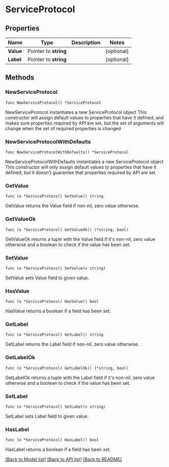 # ServiceProtocol

## Properties

Name | Type | Description | Notes
------------ | ------------- | ------------- | -------------
**Value** | Pointer to **string** |  | [optional] 
**Label** | Pointer to **string** |  | [optional] 

## Methods

### NewServiceProtocol

`func NewServiceProtocol() *ServiceProtocol`

NewServiceProtocol instantiates a new ServiceProtocol object
This constructor will assign default values to properties that have it defined,
and makes sure properties required by API are set, but the set of arguments
will change when the set of required properties is changed

### NewServiceProtocolWithDefaults

`func NewServiceProtocolWithDefaults() *ServiceProtocol`

NewServiceProtocolWithDefaults instantiates a new ServiceProtocol object
This constructor will only assign default values to properties that have it defined,
but it doesn't guarantee that properties required by API are set

### GetValue

`func (o *ServiceProtocol) GetValue() string`

GetValue returns the Value field if non-nil, zero value otherwise.

### GetValueOk

`func (o *ServiceProtocol) GetValueOk() (*string, bool)`

GetValueOk returns a tuple with the Value field if it's non-nil, zero value otherwise
and a boolean to check if the value has been set.

### SetValue

`func (o *ServiceProtocol) SetValue(v string)`

SetValue sets Value field to given value.

### HasValue

`func (o *ServiceProtocol) HasValue() bool`

HasValue returns a boolean if a field has been set.

### GetLabel

`func (o *ServiceProtocol) GetLabel() string`

GetLabel returns the Label field if non-nil, zero value otherwise.

### GetLabelOk

`func (o *ServiceProtocol) GetLabelOk() (*string, bool)`

GetLabelOk returns a tuple with the Label field if it's non-nil, zero value otherwise
and a boolean to check if the value has been set.

### SetLabel

`func (o *ServiceProtocol) SetLabel(v string)`

SetLabel sets Label field to given value.

### HasLabel

`func (o *ServiceProtocol) HasLabel() bool`

HasLabel returns a boolean if a field has been set.


[[Back to Model list]](../README.md#documentation-for-models) [[Back to API list]](../README.md#documentation-for-api-endpoints) [[Back to README]](../README.md)


